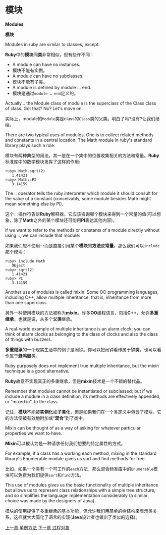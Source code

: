 # 模块
**Modules**

**模块**

Modules in ruby are similar to classes, except:

**Ruby**中的**模块**同**类**非常相似，但有些许不同：

- A module can have no instances.
- 模块不能有实例。
- A module can have no subclasses.
- 模块不能有子类。
- A module is defined by module ... end.
- 模块是通过`module … end`定义的。

Actually... the Module class of module is the superclass of the Class class of class. Got that? No? Let's move on.

实际上，module的`Module`类是class的`Class`类的父类。明白了吗?没有?让我们继续。

There are two typical uses of modules. One is to collect related methods and constants in a central location. The Math module in ruby's standard library plays such a role:

模块有两种典型的用法。其一是在一个集中的位置收集相关的方法和常量。**Ruby**标准库中的数学模块发挥了这样的作用:

```
ruby> Math.sqrt(2)
   1.41421
ruby> Math::PI
   3.14159
```

The :: operator tells the ruby interpreter which module it should consult for the value of a constant (conceivably, some module besides Math might mean something else by PI). 

这个`::`操作符告诉**Ruby**解释器，它应该咨询哪个模块来得到一个常量的值(可以想象，除了**Math**之外的某个模块还可能用**PI**表达其他内容)。

If we want to refer to the methods or constants of a module directly without using ::, we can include that module:

如果我们想不使用`::`而是直接引用某个**模块**的**方法**或**常量**，那么我们可以`include`那个模块：

```
ruby> include Math
   Object
ruby> sqrt(2)
   1.41421
ruby> PI
   3.14159
```

Another use of modules is called mixin. Some OO programming languages, including C++, allow multiple inheritance, that is, inheritance from more than one superclass. 

另外一种使用模块的方法被称为**mixin**。许多**OO**编程语言，包括**C++**，允许**多重继承**，也就是说，从多个**父类**继承。

A real-world example of multiple inheritance is an alarm clock; you can think of alarm clocks as belonging to the class of clocks and also the class of things with buzzers.

**多重继承**的一个现实生活中的例子是闹钟。你可以把闹钟看作属于**钟**类，也可以看作属于**蜂鸣器**类。

Ruby purposely does not implement true multiple inheritance, but the mixin technique is a good alternative. 

**Ruby**故意不实现真正的多重继承，但是**mixin**技术是一个不错的替代品。

Remember that modules cannot be instantiated or subclassed; but if we include a module in a class definition, its methods are effectively appended, or "mixed in", to the class.

记住，**模块**不能被**实例化**或**子类化**，但是如果我们在一个类定义中包含了模块，它的方法便被有效地附加或“**混合**”到了类中。

Mixin can be thought of as a way of asking for whatever particular properties we want to have. 

**Mixin**可以被认为是一种请求任何我们想要的特定属性的方式。

For example, if a class has a working each method, mixing in the standard library's Enumerable module gives us sort and find methods for free.

比如，如果一个类有一个可工作的`each`方法，那么混合标准库中的`Enumerable`模块可以免费为我们提供`sort`和`find`方法。

This use of modules gives us the basic functionality of multiple inheritance but allows us to represent class relationships with a simple tree structure, and so simplifies the language implementation considerably (a similar choice was made by the designers of Java).

模块的使用提供了多重继承的基本功能，但允许我们用简单的树结构来表示类关系，这样就大大简化了语言的实现(**Java**设计者也做出了类似的选择)。

[上一章 单例方法](./singletonmethods.md "Singleton methods")
[下一章 过程对象](./procobjects.md "Procedure objects")
